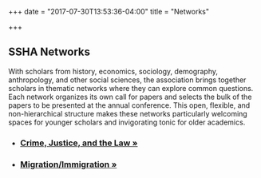 +++
date = "2017-07-30T13:53:36-04:00"
title = "Networks"

+++

## SSHA Networks

With scholars from history, economics, sociology, demography, anthropology, and other social sciences, the association brings together scholars in thematic networks where they can explore common questions.  Each network organizes its own call for papers and selects the bulk of the papers to be presented at the annual conference. This open, flexible, and non-hierarchical structure makes these networks particularly welcoming spaces for younger scholars and invigorating tonic for older academics.

- ### [Crime, Justice, and the Law &#187;](/network/crime/)

- ### [Migration/Immigration &#187;](/network/migration/)
